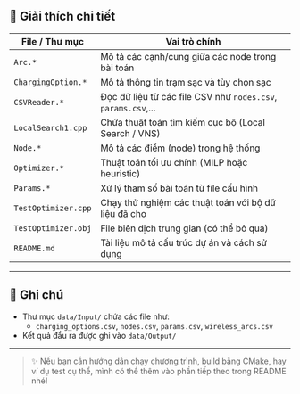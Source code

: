 
## 📂 Giải thích chi tiết

| File / Thư mục           | Vai trò chính |
|--------------------------|----------------|
| `Arc.*`                  | Mô tả các cạnh/cung giữa các node trong bài toán |
| `ChargingOption.*`       | Mô tả thông tin trạm sạc và tùy chọn sạc |
| `CSVReader.*`            | Đọc dữ liệu từ các file CSV như `nodes.csv`, `params.csv`,... |
| `LocalSearch1.cpp`       | Chứa thuật toán tìm kiếm cục bộ (Local Search / VNS) |
| `Node.*`                 | Mô tả các điểm (node) trong hệ thống |
| `Optimizer.*`            | Thuật toán tối ưu chính (MILP hoặc heuristic) |
| `Params.*`               | Xử lý tham số bài toán từ file cấu hình |
| `TestOptimizer.cpp`      | Chạy thử nghiệm các thuật toán với bộ dữ liệu đã cho |
| `TestOptimizer.obj`      | File biên dịch trung gian (có thể bỏ qua) |
| `README.md`              | Tài liệu mô tả cấu trúc dự án và cách sử dụng |

---

## 📌 Ghi chú
- Thư mục `data/Input/` chứa các file như:
    - `charging_options.csv`, `nodes.csv`, `params.csv`, `wireless_arcs.csv`
- Kết quả đầu ra được ghi vào `data/Output/`

---

> ✨ Nếu bạn cần hướng dẫn chạy chương trình, build bằng CMake, hay ví dụ test cụ thể, mình có thể thêm vào phần tiếp theo trong README nhé!
